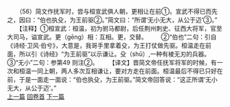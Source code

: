 　　（56）简文作抚军时，尝与桓宣武俱人朝，更相让在前①。宣武不得已而先之，因曰：“伯也执殳，为王前驱②。”简文曰：“所谓‘无小无大，从公于迈’③。”
　　【注释】①桓宣武：桓温，初为驸马都尉，后任荆州刺史、征西大将军，官至大司马，谥宣武。更（gēng）相：互相。更，交替。
　　②“伯也”二句：引自《诗经·卫风·伯兮》，大意是，我哥手里拿着殳，为王打仗做先驱。桓温走在前面，所以引《诗经》“为王前驱”以示谦让。殳（shū）,一种有棱无刃的兵器。③“无小”二句：参第49 则注②。
　　【译文】晋简文帝任抚军将军的时候，有一次和桓温一同上朝，两人多次互相谦让，要对方走在前面。桓温最后不得已只好在前，于是一面走一面说：“伯也执殳，为王前驱。”简文帝回答说：“这正所谓‘无小无大，从公于迈’。”
<br>[上一篇](02_055) [回卷首](02_000) [下一篇](02_057)
